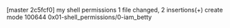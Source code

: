 [master 2c5fcf0] my shell permissions
 1 file changed, 2 insertions(+)
 create mode 100644 0x01-shell_permissions/0-iam_betty
